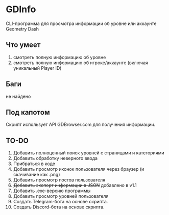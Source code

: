 # GDInfo
CLI-программа для просмотра информации об уровне или аккаунте Geometry Dash

## Что умеет
1. смотреть полную информацию об уровне
2. смотреть полную информацию об игроке/аккаунте (включая уникальный Player ID)

## Баги
не найдено

## Под капотом
Скрипт использует API GDBrowser.com для получения информации.

## TO-DO
1. Добавить полноценный поиск уровней с страницами и категориями
2. Добавить обработку неверного ввода
3. Прибраться в коде
4. Добавить просмотр иконок пользователя через браузер (и скачивание как .png)
5. Добавить просмотр постов пользователя
6. ~~Добавить экспорт информации в JSON~~ добавлено в v1.1
7. Добавить .exe-версию программы 
8. Добавить просмотр уровней пользователя
9. Создать Telegram-бота на основе скрипта.
10. Создать Discord-бота на основе скрипта.
